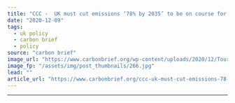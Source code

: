```yaml
---
title: "CCC -  UK must cut emissions ‘78% by 2035’ to be on course for net-zero goal"
date: "2020-12-09"
tags: 
  - uk policy
  - carbon brief
  - policy
source: "carbon brief"
image_url: "https://www.carbonbrief.org/wp-content/uploads/2020/12/Tourists-enjoying-the-hot-weather-on-Skegness-Pier-and-viewing-the-offshore-wind-farms-107x71.jpg"
image_fp: "/assets/img/post_thumbnails/266.jpg"
lead: ""
article_url: "https://www.carbonbrief.org/ccc-uk-must-cut-emissions-78-by-2035-to-be-on-course-for-net-zero-goal"
---
```


---
